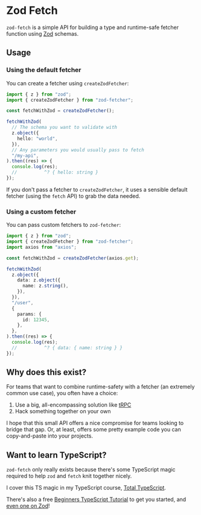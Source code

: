 # Zod Fetch

`zod-fetch` is a simple API for building a type and runtime-safe fetcher function using [Zod](https://github.com/colinhacks/zod) schemas.

## Usage

### Using the default fetcher

You can create a fetcher using `createZodFetcher`:

```ts
import { z } from "zod";
import { createZodFetcher } from "zod-fetcher";

const fetchWithZod = createZodFetcher();

fetchWithZod(
  // The schema you want to validate with
  z.object({
    hello: "world",
  }),
  // Any parameters you would usually pass to fetch
  "/my-api",
).then((res) => {
  console.log(res);
  //          ^? { hello: string }
});
```

If you don't pass a fetcher to `createZodFetcher`, it uses a sensible default fetcher (using the `fetch` API) to grab the data needed.

### Using a custom fetcher

You can pass custom fetchers to `zod-fetcher`:

```ts
import { z } from "zod";
import { createZodFetcher } from "zod-fetcher";
import axios from "axios";

const fetchWithZod = createZodFetcher(axios.get);

fetchWithZod(
  z.object({
    data: z.object({
      name: z.string(),
    }),
  }),
  "/user",
  {
    params: {
      id: 12345,
    },
  },
).then((res) => {
  console.log(res);
  //          ^? { data: { name: string } }
});
```

## Why does this exist?

For teams that want to combine runtime-safety with a fetcher (an extremely common use case), you often have a choice:

1. Use a big, all-encompassing solution like [tRPC](https://trpc.io/)
2. Hack something together on your own

I hope that this small API offers a nice compromise for teams looking to bridge that gap. Or, at least, offers some pretty example code you can copy-and-paste into your projects.

## Want to learn TypeScript?

`zod-fetch` only really exists because there's some TypeScript magic required to help `zod` and `fetch` knit together nicely.

I cover this TS magic in my TypeScript course, [Total TypeScript](https://totaltypescript.com).

There's also a free [Beginners TypeScript Tutorial](https://totaltypescript.com/tutorials) to get you started, and [even one on Zod](https://www.totaltypescript.com/tutorials/zod)!
